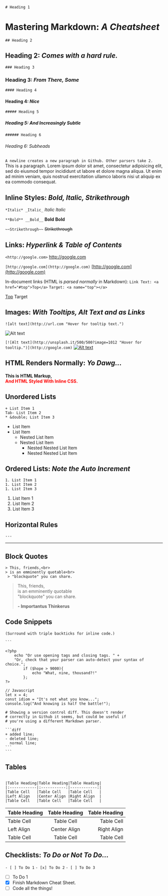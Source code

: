 ``` # Heading 1 ```
# Mastering Markdown: *A Cheatsheet*

``` ## Heading 2 ```
## Heading 2: *Comes with a hard rule.*
``` ### Heading 3 ```
### Heading 3: *From There, Some*
```#### Heading 4 ```
#### Heading 4: *Nice*
``` ##### Heading 5 ```
##### Heading 5: *And Increasingly Subtle*
``` ###### Heading 6 ```
###### Heading 6: *Subheads*

``` A newline creates a new paragraph in Github. Other parsers take 2. ```
This is a paragraph. Lorem ipsum dolor sit amet, consectetur adipisicing elit, sed do eiusmod tempor incididunt ut labore et dolore magna aliqua. Ut enim ad minim veniam, quis nostrud exercitation ullamco laboris nisi ut aliquip ex ea commodo consequat.

## Inline Styles: *Bold, Italic, Strikethrough*

``` *Italic* _Italic_ ```
*Italic* _Italic_

``` **Bold** __Bold__ ```
**Bold** __Bold__

``` ~~Strikethrough~~ ```
~~Strikethrough~~

## Links: *Hyperlink & Table of Contents*

``` <http://google.com> ```
<http://google.com>

``` [http://google.com](http://google.com) ```
[http://google.com](http://google.com)

In-document links (HTML is *parsed normally* in Markdown):
```Link Text: <a href="#top">Top</a>```
```Target: <a name="top"></a>```

<a href="#top">Top</a>
<a name="top">Target</a>

## Images: *With Tooltips, Alt Text and as Links*

```![alt text](http://url.com "Hover for tooltip text.")```

![Alt text](http://unsplash.it/500/300?random "Neat, huh?")

```[![Alt text](http://unsplash.it/500/500?image=1012 "Hover for tooltip.")](http://google.com)```
[![Alt text](http://unsplash.it/500/500?image=1012 "How peaceful.")](http://google.com)


## HTML Renders Normally: *Yo Dawg...*
<h4>This is HTML Markup, <br><span style="color:red"> And HTML Styled With Inline CSS.<span></h4>


## Unordered Lists

``` + List Item 1 ``` <br>
``` Tab- List Item 2 ``` <br>
``` * &double; List Item 3 ``` <br>

* List Item
* List Item
    * Nested List Item
    * Nested List Item
        * Nested Nested List Item
        * Nested Nested List Item

## Ordered Lists: *Note the Auto Increment*
``` 1. List Item 1 ``` <br>
``` 1. List Item 2 ``` <br>
``` 1. List Item 3 ``` <br>


1. List Item 1
1. List Item 2
1. List Item 3

## Horizontal Rules

``` --- ```

---

## Block Quotes  

``` > This, friends,<br> ```<br>
``` > is an emminently quotable<br> ```<br>
``` > "blockquote" you can share.```<br>

> This, friends,<br>
> is an emminently quotable<br>
> "blockquote" you can share.
>
> **- Importantus Thinkerus**

## Code Snippets

``` (Surround with triple backticks for inline code.) ```

    ```

    <?php
        echo "Or use opening tags and closing tags. " +
        "Or, check that your parser can auto-detect your syntax of choice.";
            if ($hope > 9000){
                echo "What, nine, thousand?!"
            };
    ?>

    // Javascript
    let x = 4;
    const idiom = "It's not what you know...";
    console.log("And knowing is half the battle!");

    # Showing a version control diff. This doesn't render
    # correctly in Github it seems, but could be useful if
    # you're using a different Markdown parser.

    ```diff
    + added line;
    - deleted line;
      normal line;
    ```
    ```

## Tables

```

|Table Heading|Table Heading|Table Heading|
|:------------|:-----------:|------------:|
|Table Cell   |Table Cell   |Table Cell   |
|Left Align   |Center Align |Right Align  |
|Table Cell   |Table Cell   |Table Cell   |
```

|Table Heading|Table Heading|Table Heading|
|:------------|:-----------:|------------:|
|Table Cell   |Table Cell   |Table Cell   |
|Left Align   |Center Align |Right Align  |
|Table Cell   |Table Cell   |Table Cell   |


## Checklists: *To Do or Not To Do...*

``` - [ ] To Do 1 ```
``` - [x] To Do 2 ```
``` - [ ] To Do 3 ```

- [ ] To Do 1
- [x] Finish Markdown Cheat Sheet.
- [ ] Code all the things!
